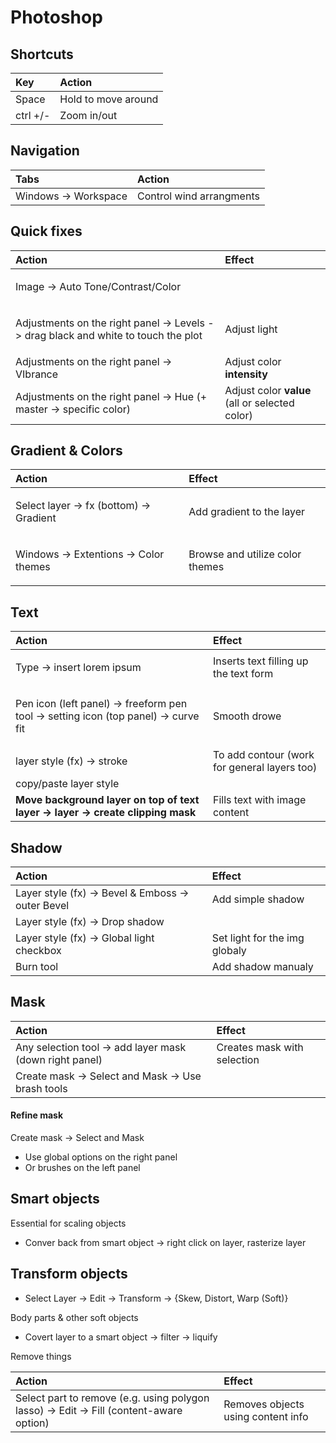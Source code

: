 # Photoshop

## Shortcuts 

| Key | Action |
| :--- | :--- |
| Space | Hold to move around |
| ctrl +/- | Zoom in/out |

## Navigation

| Tabs | Action |
| :--- | :--- |
| Windows -&gt; Workspace | Control wind arrangments |

## Quick fixes

<table>
  <thead>
    <tr>
      <th style="text-align:left">Action</th>
      <th style="text-align:left">Effect</th>
    </tr>
  </thead>
  <tbody>
    <tr>
      <td style="text-align:left">
        <p></p>
        <p>Image -&gt; Auto Tone/Contrast/Color</p>
      </td>
      <td style="text-align:left"></td>
    </tr>
    <tr>
      <td style="text-align:left">
        <p></p>
        <p>Adjustments on the right panel -&gt; Levels -&gt; drag black and white
          to touch the plot</p>
      </td>
      <td style="text-align:left">Adjust light</td>
    </tr>
    <tr>
      <td style="text-align:left">Adjustments on the right panel -&gt; VIbrance</td>
      <td style="text-align:left">Adjust color <b>intensity</b>
      </td>
    </tr>
    <tr>
      <td style="text-align:left">Adjustments on the right panel -&gt; Hue (+ master -&gt; specific color)</td>
      <td
      style="text-align:left">Adjust color <b>value </b>(all or selected color)</td>
    </tr>
  </tbody>
</table>

## Gradient & Colors

<table>
  <thead>
    <tr>
      <th style="text-align:left">Action</th>
      <th style="text-align:left">Effect</th>
    </tr>
  </thead>
  <tbody>
    <tr>
      <td style="text-align:left">
        <p></p>
        <p>Select layer -&gt; fx (bottom) -&gt; Gradient</p>
      </td>
      <td style="text-align:left">Add gradient to the layer</td>
    </tr>
    <tr>
      <td style="text-align:left">
        <p></p>
        <p>Windows -&gt; Extentions -&gt; Color themes</p>
      </td>
      <td style="text-align:left">Browse and utilize color themes</td>
    </tr>
  </tbody>
</table>

## Text

<table>
  <thead>
    <tr>
      <th style="text-align:left">Action</th>
      <th style="text-align:left">Effect</th>
    </tr>
  </thead>
  <tbody>
    <tr>
      <td style="text-align:left">
        <p></p>
        <p>Type -&gt; insert lorem ipsum</p>
      </td>
      <td style="text-align:left">Inserts text filling up the text form</td>
    </tr>
    <tr>
      <td style="text-align:left">
        <p></p>
        <p>Pen icon (left panel) -&gt; freeform pen tool -&gt; setting icon (top
          panel) -&gt; curve fit</p>
      </td>
      <td style="text-align:left">Smooth drowe</td>
    </tr>
    <tr>
      <td style="text-align:left">layer style (fx) -&gt; stroke</td>
      <td style="text-align:left">To add contour (work for general layers too)</td>
    </tr>
    <tr>
      <td style="text-align:left">copy/paste layer style</td>
      <td style="text-align:left"></td>
    </tr>
    <tr>
      <td style="text-align:left"><b>Move background layer on top of text layer -&gt; layer -&gt; create clipping mask </b>
      </td>
      <td style="text-align:left">Fills text with image content</td>
    </tr>
  </tbody>
</table>

## Shadow 

| Action | Effect |
| :--- | :--- |
| Layer style \(fx\) -&gt; Bevel & Emboss -&gt; outer Bevel | Add simple shadow |
| Layer style \(fx\) -&gt; Drop shadow |  |
| Layer style \(fx\) -&gt; Global light checkbox | Set light for the img globaly  |
| Burn tool | Add shadow manualy  |

## Mask

| Action | Effect |
| :--- | :--- |
| Any selection tool -&gt; add layer mask \(down right panel\)  | Creates mask with selection |
| Create mask -&gt; Select and Mask -&gt; Use brash tools  |  |

#### Refine mask 

Create mask -&gt; Select and Mask 

* Use global options on the right panel 
* Or brushes on the left panel

## Smart objects 

Essential for scaling objects 

* Conver back from smart object -&gt; right click on layer, rasterize layer 

## Transform objects 

* Select Layer -&gt; Edit -&gt; Transform -&gt; {Skew, Distort, Warp \(Soft\)}

Body parts & other soft objects 

* Covert layer to a smart object -&gt; filter -&gt; liquify 

Remove things

| Action | Effect |
| :--- | :--- |
| Select part to remove \(e.g. using polygon lasso\) -&gt; Edit -&gt; Fill \(content-aware option\) | Removes objects using content info |

